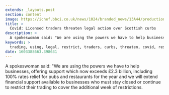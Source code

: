 ```yaml
--- 
extends: _layouts.post 
section: content 
image: https://ichef.bbci.co.uk/news/1024/branded_news/13A44/production/_113225408_mediaitem113223128.jpg 
title: > 
  Covid: Licensed traders threaten legal action over Scottish curbs 
description: > 
  A spokeswoman said: "We are using the powers we have to help businesses, offering support which now exceeds £2.3 billion, including 100% rates relief for pubs and restaurants for the year and we will extend financial support available to businesses who must stay closed or continue to restrict their trading to cover the additional week of restrictions. 
keywords: > 
  trading, using, legal, restrict, traders, curbs, threaten, covid, restrictions, businesses, scottish, licensed, support, stay, week, restaurants, spokeswoman, action 
date: 1603388663.398631 
--- 
```

<div><p>A spokeswoman said: "We are using the powers we have to help businesses, offering support which now exceeds &#163;2.3 billion, including 100% rates relief for pubs and restaurants for the year and we will extend financial support available to businesses who must stay closed or continue to restrict their trading to cover the additional week of restrictions. </p></div>